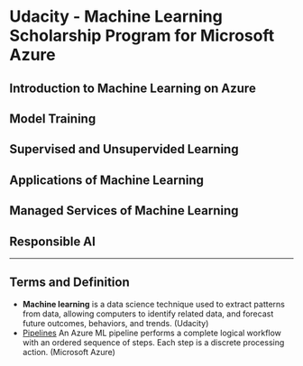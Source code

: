# Udacity - Machine Learning Scholarship Program for Microsoft Azure

## Introduction to Machine Learning on Azure



## Model Training
## Supervised and Unsupervided Learning
## Applications of Machine Learning
## Managed Services of Machine Learning
## Responsible AI

-----

## Terms and Definition
* **Machine learning** is a data science technique used to extract patterns from data, allowing computers to identify related data, and forecast future outcomes, behaviors, and trends. (Udacity)
* [Pipelines](https://docs.microsoft.com/azure/machine-learning/concept-ml-pipelines#what-are-azure-ml-pipelines) An Azure ML pipeline performs a complete logical workflow with an ordered sequence of steps. Each step is a discrete processing action. (Microsoft Azure)

